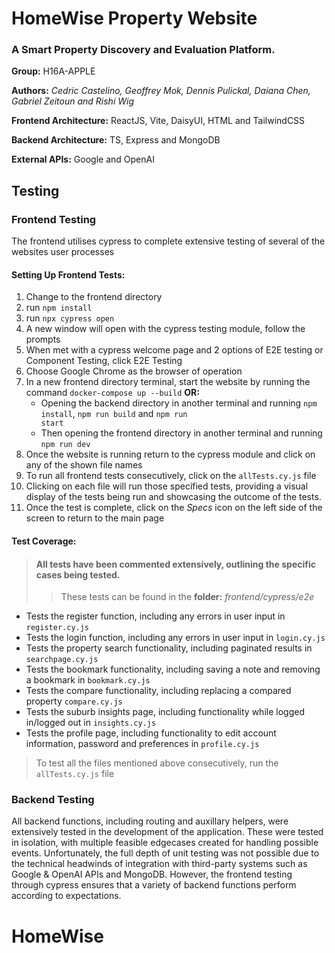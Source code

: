 # HomeWise Property Website 

### A Smart Property Discovery and Evaluation Platform.

**Group:** H16A-APPLE

**Authors:** _Cedric Castelino, Geoffrey Mok, Dennis Pulickal, Daiana Chen, Gabriel Zeitoun and Rishi Wig_

**Frontend Architecture:** ReactJS, Vite, DaisyUI, HTML and TailwindCSS

**Backend Architecture:** TS, Express and MongoDB

**External APIs:** Google and OpenAI

## Testing

### Frontend Testing

The frontend utilises cypress to complete extensive testing of several of the websites user processes

#### **Setting Up Frontend Tests:**

1. Change to the frontend directory
2. run <code>npm install</code>
3. run <code>npx cypress open</code>
4. A new window will open with the cypress testing module, follow the prompts
5. When met with a cypress welcome page and 2 options of E2E testing or Component Testing, click E2E Testing
6. Choose Google Chrome as the browser of operation
7. In a new frontend directory terminal, start the website by running the command <code>docker-compose up --build</code> **OR:**
    - Opening the backend directory in another terminal and running <code>npm install</code>, <code>npm run build</code> and <code>npm run start</code>
    - Then opening the frontend directory in another terminal and running <code>npm run dev</code>
8. Once the website is running return to the cypress module and click on any of the shown file names
9. To run all frontend tests consecutively, click on the <code>allTests.cy.js</code> file
10. Clicking on each file will run those specified tests, providing a visual display of the tests being run and showcasing the outcome of the tests.
11. Once the test is complete, click on the _Specs_ icon on the left side of the screen to return to the main page

#### **Test Coverage:**
 
> #### All tests have been commented extensively, outlining the specific cases being tested.
>
>> These tests can be found in the **folder:** _frontend/cypress/e2e_

- Tests the register function, including any errors in user input in <code>register.cy.js</code>
- Tests the login function, including any errors in user input in <code>login.cy.js</code>
- Tests the property search functionality, including paginated results in <code>searchpage.cy.js</code>
- Tests the bookmark functionality, including saving a note and removing a bookmark in <code>bookmark.cy.js</code>
- Tests the compare functionality, including replacing a compared property <code>compare.cy.js</code>
- Tests the suburb insights page, including functionality while logged in/logged out in <code>insights.cy.js</code>
- Tests the profile page, including functionality to edit account information, password and preferences in <code>profile.cy.js</code>

> To test all the files mentioned above consecutively, run the <code>allTests.cy.js</code> file

### Backend Testing

All backend functions, including routing and auxillary helpers, were extensively tested in the development of the application. These were tested in isolation, with multiple feasible edgecases created for handling possible events. Unfortunately, the full depth of unit testing was not possible due to the technical headwinds of integration with third-party systems such as Google & OpenAI APIs and MongoDB. However, the frontend testing through cypress ensures that a variety of backend functions perform according to expectations.
# HomeWise
